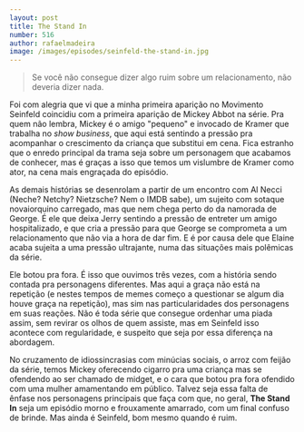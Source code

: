 ```yaml
---
layout: post
title: The Stand In
number: 516
author: rafaelmadeira
image: /images/episodes/seinfeld-the-stand-in.jpg
---
```


> Se você não consegue dizer algo ruim sobre um relacionamento, não deveria dizer nada.

Foi com alegria que vi que a minha primeira aparição no Movimento Seinfeld coincidiu com a primeira aparição de Mickey Abbot na série. Pra quem não lembra, Mickey é o amigo "pequeno" e invocado de Kramer que trabalha no *show business*, que aqui está sentindo a pressão pra acompanhar o crescimento da criança que substitui em cena. Fica estranho que o enredo principal da trama seja sobre um personagem que acabamos de conhecer, mas é graças a isso que temos um vislumbre de Kramer como ator, na cena mais engraçada do episódio.  

As demais histórias se desenrolam a partir de um encontro com Al Necci (Neche? Netchy? Nietzsche? Nem o IMDB sabe), um sujeito com sotaque novaiorquino carregado, mas que nem chega perto do da namorada de George. É ele que deixa Jerry sentindo a pressão de entreter um amigo hospitalizado, e que cria a pressão para que George se comprometa a um relacionamento que não via a hora de dar fim. E é por causa dele que Elaine acaba sujeita a uma pressão ultrajante, numa das situações mais polêmicas da série.

Ele botou pra fora. É isso que ouvimos três vezes, com a história sendo contada pra personagens diferentes. Mas aqui a graça não está na repetição (e nestes tempos de memes começo a questionar se algum dia houve graça na repetição), mas sim nas particularidades dos personagens em suas reações. Não é toda série que consegue ordenhar uma piada assim, sem revirar os olhos de quem assiste, mas em Seinfeld isso acontece com regularidade, e suspeito que seja por essa diferença na abordagem. 

No cruzamento de idiossincrasias com minúcias sociais, o arroz com feijão da série, temos Mickey oferecendo cigarro pra uma criança mas se ofendendo ao ser chamado de midget, e o cara que botou pra fora ofendido com uma mulher amamentando em público. Talvez seja essa falta de ênfase nos personagens principais que faça com que, no geral, **The Stand In** seja um episódio morno e frouxamente amarrado, com um final confuso de brinde. Mas ainda é Seinfeld, bom mesmo quando é ruim.
